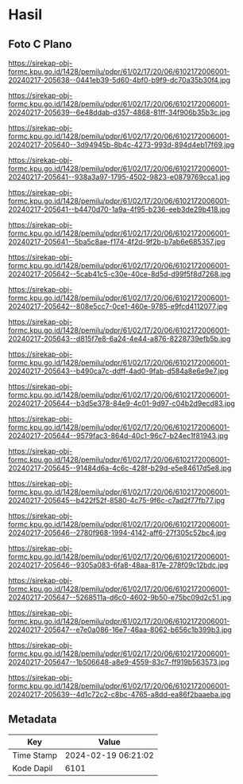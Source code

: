 # Hasil

## Foto C Plano

https://sirekap-obj-formc.kpu.go.id/1428/pemilu/pdpr/61/02/17/20/06/6102172006001-20240217-205638--0441eb39-5d60-4bf0-b9f9-dc70a35b30f4.jpg

https://sirekap-obj-formc.kpu.go.id/1428/pemilu/pdpr/61/02/17/20/06/6102172006001-20240217-205639--6e48ddab-d357-4868-81ff-34f906b35b3c.jpg

https://sirekap-obj-formc.kpu.go.id/1428/pemilu/pdpr/61/02/17/20/06/6102172006001-20240217-205640--3d94945b-8b4c-4273-993d-894d4eb17f69.jpg

https://sirekap-obj-formc.kpu.go.id/1428/pemilu/pdpr/61/02/17/20/06/6102172006001-20240217-205641--938a3a97-1795-4502-9823-e0879769cca1.jpg

https://sirekap-obj-formc.kpu.go.id/1428/pemilu/pdpr/61/02/17/20/06/6102172006001-20240217-205641--b4470d70-1a9a-4f95-b236-eeb3de29b418.jpg

https://sirekap-obj-formc.kpu.go.id/1428/pemilu/pdpr/61/02/17/20/06/6102172006001-20240217-205641--5ba5c8ae-f174-4f2d-9f2b-b7ab6e685357.jpg

https://sirekap-obj-formc.kpu.go.id/1428/pemilu/pdpr/61/02/17/20/06/6102172006001-20240217-205642--5cab41c5-c30e-40ce-8d5d-d99f5f8d7268.jpg

https://sirekap-obj-formc.kpu.go.id/1428/pemilu/pdpr/61/02/17/20/06/6102172006001-20240217-205642--808e5cc7-0ce1-460e-9785-e9fcd4112077.jpg

https://sirekap-obj-formc.kpu.go.id/1428/pemilu/pdpr/61/02/17/20/06/6102172006001-20240217-205643--d815f7e8-6a24-4e44-a876-8228739efb5b.jpg

https://sirekap-obj-formc.kpu.go.id/1428/pemilu/pdpr/61/02/17/20/06/6102172006001-20240217-205643--b490ca7c-ddff-4ad0-9fab-d584a8e6e9e7.jpg

https://sirekap-obj-formc.kpu.go.id/1428/pemilu/pdpr/61/02/17/20/06/6102172006001-20240217-205644--b3d5e378-84e9-4c01-9d97-c04b2d9ecd83.jpg

https://sirekap-obj-formc.kpu.go.id/1428/pemilu/pdpr/61/02/17/20/06/6102172006001-20240217-205644--9579fac3-864d-40c1-96c7-b24ec1f81943.jpg

https://sirekap-obj-formc.kpu.go.id/1428/pemilu/pdpr/61/02/17/20/06/6102172006001-20240217-205645--91484d6a-4c6c-428f-b29d-e5e84617d5e8.jpg

https://sirekap-obj-formc.kpu.go.id/1428/pemilu/pdpr/61/02/17/20/06/6102172006001-20240217-205645--b422f52f-8580-4c75-9f6c-c7ad2f77fb77.jpg

https://sirekap-obj-formc.kpu.go.id/1428/pemilu/pdpr/61/02/17/20/06/6102172006001-20240217-205646--2780f968-1994-4142-aff6-27f305c52bc4.jpg

https://sirekap-obj-formc.kpu.go.id/1428/pemilu/pdpr/61/02/17/20/06/6102172006001-20240217-205646--9305a083-6fa8-48aa-817e-278f09c12bdc.jpg

https://sirekap-obj-formc.kpu.go.id/1428/pemilu/pdpr/61/02/17/20/06/6102172006001-20240217-205647--5268511a-d6c0-4602-9b50-e75bc09d2c51.jpg

https://sirekap-obj-formc.kpu.go.id/1428/pemilu/pdpr/61/02/17/20/06/6102172006001-20240217-205647--e7e0a086-16e7-46aa-8062-b656c1b399b3.jpg

https://sirekap-obj-formc.kpu.go.id/1428/pemilu/pdpr/61/02/17/20/06/6102172006001-20240217-205647--1b506648-a8e9-4559-83c7-ff919b563573.jpg

https://sirekap-obj-formc.kpu.go.id/1428/pemilu/pdpr/61/02/17/20/06/6102172006001-20240217-205639--4d1c72c2-c8bc-4765-a8dd-ea86f2baaeba.jpg


## Metadata

| Key        | Value               |
| ---------- | ------------------- |
| Time Stamp | 2024-02-19 06:21:02 |
| Kode Dapil | 6101                |



